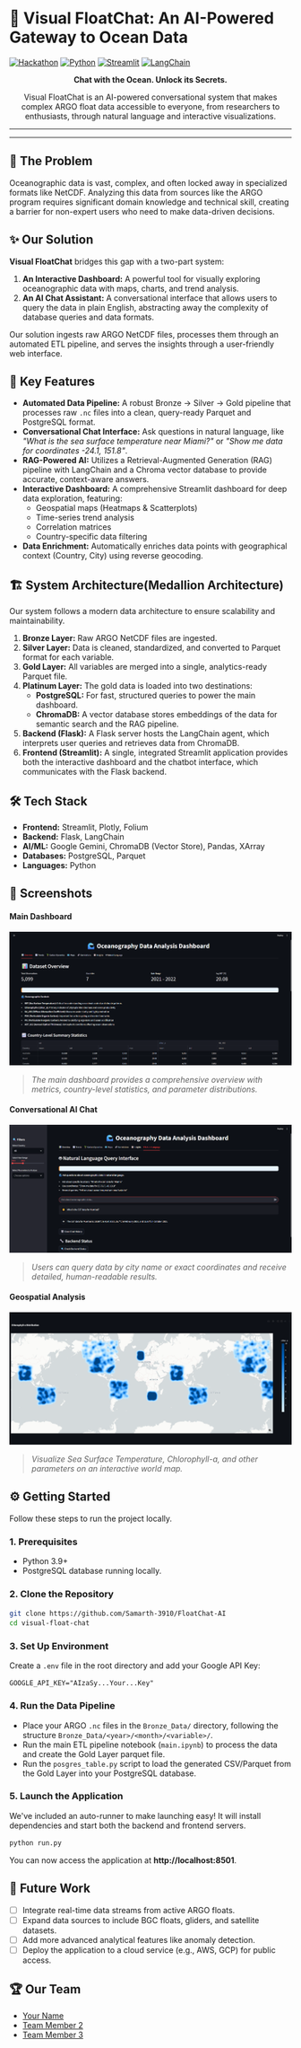 # 🌊 Visual FloatChat: An AI-Powered Gateway to Ocean Data

[![Hackathon](https://img.shields.io/badge/Hackathon-SIH%202025-blue.svg)](https://sih.gov.in/)
[![Python](https://img.shields.io/badge/Python-3.10-blue.svg)](https://www.python.org/)
[![Streamlit](https://img.shields.io/badge/Frontend-Streamlit-red.svg)](https://streamlit.io/)
[![LangChain](https://img.shields.io/badge/AI-LangChain-purple.svg)](https://www.langchain.com/)

<p align="center">
  <strong>Chat with the Ocean. Unlock its Secrets.</strong>
</p>

<p align="center">
  Visual FloatChat is an AI-powered conversational system that makes complex ARGO float data accessible to everyone, from researchers to enthusiasts, through natural language and interactive visualizations.
</p>

---

---

## 🎯 The Problem

Oceanographic data is vast, complex, and often locked away in specialized formats like NetCDF. Analyzing this data from sources like the ARGO program requires significant domain knowledge and technical skill, creating a barrier for non-expert users who need to make data-driven decisions.

## ✨ Our Solution

**Visual FloatChat** bridges this gap with a two-part system:

1.  **An Interactive Dashboard:** A powerful tool for visually exploring oceanographic data with maps, charts, and trend analysis.
2.  **An AI Chat Assistant:** A conversational interface that allows users to query the data in plain English, abstracting away the complexity of database queries and data formats.

Our solution ingests raw ARGO NetCDF files, processes them through an automated ETL pipeline, and serves the insights through a user-friendly web interface.

## 🚀 Key Features

*   **Automated Data Pipeline:** A robust Bronze → Silver → Gold pipeline that processes raw `.nc` files into a clean, query-ready Parquet and PostgreSQL format.
*   **Conversational Chat Interface:** Ask questions in natural language, like *"What is the sea surface temperature near Miami?"* or *"Show me data for coordinates -24.1, 151.8"*.
*   **RAG-Powered AI:** Utilizes a Retrieval-Augmented Generation (RAG) pipeline with LangChain and a Chroma vector database to provide accurate, context-aware answers.
*   **Interactive Dashboard:** A comprehensive Streamlit dashboard for deep data exploration, featuring:
    *   Geospatial maps (Heatmaps & Scatterplots)
    *   Time-series trend analysis
    *   Correlation matrices
    *   Country-specific data filtering
*   **Data Enrichment:** Automatically enriches data points with geographical context (Country, City) using reverse geocoding.

## 🏗️ System Architecture(Medallion Architecture)

Our system follows a modern data architecture to ensure scalability and maintainability.

<!-- You can create a simple diagram using a tool like diagrams.net and add it here -->
 <!-- Replace with your architecture diagram image -->

1.  **Bronze Layer:** Raw ARGO NetCDF files are ingested.
2.  **Silver Layer:** Data is cleaned, standardized, and converted to Parquet format for each variable.
3.  **Gold Layer:** All variables are merged into a single, analytics-ready Parquet file.
4.  **Platinum Layer:** The gold data is loaded into two destinations:
    *   **PostgreSQL:** For fast, structured queries to power the main dashboard.
    *   **ChromaDB:** A vector database stores embeddings of the data for semantic search and the RAG pipeline.
5.  **Backend (Flask):** A Flask server hosts the LangChain agent, which interprets user queries and retrieves data from ChromaDB.
6.  **Frontend (Streamlit):** A single, integrated Streamlit application provides both the interactive dashboard and the chatbot interface, which communicates with the Flask backend.

## 🛠️ Tech Stack

*   **Frontend:** Streamlit, Plotly, Folium
*   **Backend:** Flask, LangChain
*   **AI/ML:** Google Gemini, ChromaDB (Vector Store), Pandas, XArray
*   **Databases:** PostgreSQL, Parquet
*   **Languages:** Python

## 📸 Screenshots

#### Main Dashboard
 ![Main Dashboard Screenshot](./images/dashboard.png)
> *The main dashboard provides a comprehensive overview with metrics, country-level statistics, and parameter distributions.*

#### Conversational AI Chat
 ![Chatbot in Action](./images/chatbot.png)
> *Users can query data by city name or exact coordinates and receive detailed, human-readable results.*

#### Geospatial Analysis
 ![Geospatial Map of SST](./images/map.png)
> *Visualize Sea Surface Temperature, Chlorophyll-a, and other parameters on an interactive world map.*

## ⚙️ Getting Started

Follow these steps to run the project locally.

### 1. Prerequisites
*   Python 3.9+
*   PostgreSQL database running locally.

### 2. Clone the Repository
```bash
git clone https://github.com/Samarth-3910/FloatChat-AI
cd visual-float-chat
```

### 3. Set Up Environment
Create a `.env` file in the root directory and add your Google API Key:
```env
GOOGLE_API_KEY="AIzaSy...Your...Key"
```

### 4. Run the Data Pipeline
*   Place your ARGO `.nc` files in the `Bronze_Data/` directory, following the structure `Bronze_Data/<year>/<month>/<variable>/`.
*   Run the main ETL pipeline notebook (`main.ipynb`) to process the data and create the Gold Layer parquet file.
*   Run the `posgres_table.py` script to load the generated CSV/Parquet from the Gold Layer into your PostgreSQL database.

### 5. Launch the Application
We've included an auto-runner to make launching easy! It will install dependencies and start both the backend and frontend servers.

```bash
python run.py
```
You can now access the application at **http://localhost:8501**.

## 🔮 Future Work
- [ ] Integrate real-time data streams from active ARGO floats.
- [ ] Expand data sources to include BGC floats, gliders, and satellite datasets.
- [ ] Add more advanced analytical features like anomaly detection.
- [ ] Deploy the application to a cloud service (e.g., AWS, GCP) for public access.

## 🏆 Our Team
*   [Your Name](https://github.com/your-username)
*   [Team Member 2](https://github.com/teammate-username)
*   [Team Member 3](https://github.com/teammate-username)
